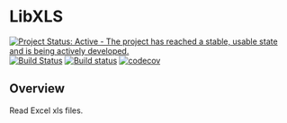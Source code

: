 # LibXLS

[![Project Status: Active - The project has reached a stable, usable state and is being actively developed.](http://www.repostatus.org/badges/latest/active.svg)](http://www.repostatus.org/#active)
[![Build Status](https://travis-ci.org/queryverse/LibXLS.jl.svg?branch=master)](https://travis-ci.org/queryverse/LibXLS.jl)
[![Build status](https://ci.appveyor.com/api/projects/status/bi520tv2k5q8ta49/branch/master?svg=true)](https://ci.appveyor.com/project/queryverse/libxls-jl/branch/master)
[![codecov](https://codecov.io/gh/queryverse/LibXLS.jl/branch/master/graph/badge.svg)](https://codecov.io/gh/queryverse/LibXLS.jl)

## Overview

Read Excel xls files.
